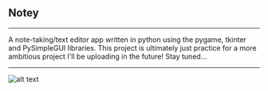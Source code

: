 ## Notey 
***
A note-taking/text editor app written in python using the pygame, tkinter and PySimpleGUI libraries.
This project is ultimately just practice for a more ambitious project I'll be uploading in the future! Stay tuned...
***

![alt text](icon.ico)
